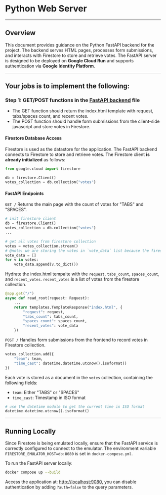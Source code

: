 # Python Web Server

---
## Overview
This document provides guidance on the Python FastAPI backend for the project. The backend serves HTML pages, processes form submissions, and interacts with Firestore to store and retrieve votes. The FastAPI server is designed to be deployed on **Google Cloud Run** and supports authentication via **Google Identity Platform**.

---

## **__Your jobs is to implement the following:__**

### Step 1: GET/POST functions in the [FastAPI backend](../cc_cloud_run/main.py) file
- The GET function should return the index.html template with request, tabs/spaces count, and recent votes.
- The POST function should handle form submissions from the client-side javascript and store votes in Firestore.

#### Firestore Database Access
Firestore is used as the datastore for the application. The FastAPI backend connects to Firestore to store and retrieve votes. The Firestore client **is already initialized** as follows:

```python
from google.cloud import firestore

db = firestore.Client()
votes_collection = db.collection("votes")
```

#### FastAPI Endpoints

`GET /` Returns the main page with the count of votes for "TABS" and "SPACES".

```python
# init firestore client
db = firestore.Client()
votes_collection = db.collection("votes")
...

# get all votes from firestore collection
votes = votes_collection.stream()
# @note: we are storing the votes in `vote_data` list because the firestore stream closes after certain period of time
vote_data = []
for v in votes:
    vote_data.append(v.to_dict())
```
Hydrate the index.html tempalte with the `request`, `tabs_count`, `spaces_count`, and `recent_votes`. `recent_votes` is a list of votes from the firestore collection.

```python
@app.get("/")
async def read_root(request: Request):
    ...    
    return templates.TemplateResponse("index.html", {
        "request": request,
        "tabs_count": tabs_count,
        "spaces_count": spaces_count,
        "recent_votes": vote_data
    })
```

`POST /` Handles form submissions from the frontend to record votes in Firestore collection.

```python
votes_collection.add({
    "team": team,
    "time_cast": datetime.datetime.utcnow().isoformat()
})
```
Each vote is stored as a document in the `votes` collection, containing the following fields:
- `team`: Either "TABS" or "SPACES"
- `time_cast`: Timestamp in ISO format
```python
# use the datetime module to get the current time in ISO format
datetime.datetime.utcnow().isoformat()
```
---

## Running Locally
Since Firestore is being emulated locally, ensure that the FastAPI service is correctly configured to connect to the emulator. The environment variable `FIRESTORE_EMULATOR_HOST=db:8080` is set in `docker-compose.yml`.

To run the FastAPI server locally:
```sh
docker compose up --build
```

Access the application at: [http://localhost:9080](http://localhost:9080), you can disable authentication by adding `?auth=false` to the query parameters.
